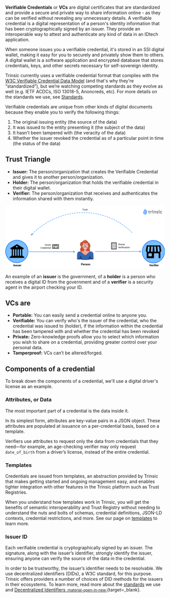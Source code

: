 **Verifiable Credentials** or **VCs** are digital certificates that are standardized and provide a secure and private way to share information online - as they can be verified without revealing any unnecessary details. A verifiable credential is a digital representation of a person's identity information that has been cryptographically signed by an issuer. They provide an interoperable way to attest and authenticate any kind of data in an IDtech application.

When someone issues you a verifiable credential, it's stored in an SSI digital wallet, making it easy for you to securely and privately show them to others. A digital wallet is a software application and encrypted database that stores credentials, keys, and other secrets necessary for self-sovereign identity.

Trinsic currently uses a verifiable credential format that complies with the [W3C Verifiable Credential Data Model](https://www.w3.org/TR/vc-data-model/) (and that's why they're “standardized”), but we’re watching competing standards as they evolve as well (e.g. IETF ACDCs, ISO 13018-5, Anoncreds, etc). For more details on the standards we use, see [Standards](/learn/platform/standards).

Verifiable credentials are unique from other kinds of digital documents because they enable you to verify the following things:

1. The original issuing entity (the source of the data)
2. It was issued to the entity presenting it (the subject of the data)
3. It hasn't been tampered with (the veracity of the data)
4. Whether the issuer revoked the credential as of a particular point in time (the status of the data)

## Trust Triangle

- **Issuer:** The person/organization that creates the Verifiable Credential and gives it to another person/organization.
- **Holder:** The person/organization that holds the verifiable credential in their digital wallet.
- **Verifier:** The person/organization that receives and authenticates the information shared with them instantly.

![Trust Triangle between Issuer, Holder and Verifier.](../../_static/images/trusttriangle.png)


An example of an **issuer** is the government, of a **holder** is a person who receives a digital ID from the government and of a **verifier** is a security agent in the airport checking your ID.

## VCs are

- **Portable:** You can easily send a credential online to anyone you.
- **Verifiable:** You can verify who's the issuer of the credential, who the credential was issued to (holder), if the information within the credential has been tampered with and whether the credential has been revoked
- **Private:** Zero-knowledge proofs allow you to select which information you wish to share on a credential, providing greater control over your personal data.
- **Tamperproof:** VCs can’t be altered/forged.

## Components of a credential

To break down the components of a credential, we'll use a digital driver's license as an example.

### Attributes, or Data

The most important part of a credential is the data inside it. 

In its simplest form, attributes are key-value pairs in a JSON object. These attributes are populated at issuance on a per-credential basis, based on a template. 

Verifiers use attributes to request only the data from credentials that they need—for example, an age-checking verifier may only request `date_of_birth` from a driver’s license, instead of the entire credential.

### Templates

Credentials are issued from templates, an abstraction provided by Trinsic that makes getting started and ongoing management easy, and enables tighter integration with other features in the Trinsic platform such as Trust Registries.

When you understand how templates work in Trinsic, you will get the benefits of semantic interoperability and Trust Registry without needing to understand the nuts and bolts of schemas, credential definitions, JSON-LD contexts, credential restrictions, and more. See our page on [templates](/learn/concepts/templates) to learn more.

### Issuer ID

Each verifiable credential is cryptographically signed by an issuer. The signature, along with the issuer’s identifier, strongly identify the issuer, ensuring anyone can verify the source of the data in the credential. 

In order to be trustworthy, the issuer’s identifier needs to be resolvable. We use decentralized identifiers (DIDs), a W3C standard, for this purpose. Trinsic offers providers a number of choices of DID methods for the issuers in their ecosystems. To learn more, read more about the [standards](/learn/platform/standards) we use and [Decentralized Identifiers <small>:material-open-in-new:</small>](https://www.w3.org/TR/did-core/){target=_blank}.